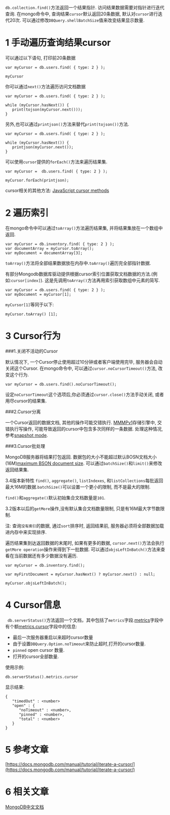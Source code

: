 `db.collection.find()`方法返回一个结果指针. 访问结果数据需要对指针进行迭代查询. 在mongo命令中, 查询结果`cursor`默认返回20条数据, 默认对`cursor`进行迭代20次. 可以通过修改`DBQuery.shellBatchSize`值来改变结果显示数量.

1 手动遍历查询结果cursor
===

可以通过以下语句, 打印前20条数据

```
var myCursor = db.users.find( { type: 2 } );

myCursor
```

你可以通过`next()`方法遍历访问文档数据

```
var myCursor = db.users.find( { type: 2 } );

while (myCursor.hasNext()) {
   print(tojson(myCursor.next()));
}
```

另外,也可以通过`printjson()`方法来替代`print(tojson())`方法.

```
var myCursor = db.users.find( { type: 2 } );

while (myCursor.hasNext()) {
   printjson(myCursor.next());
}
```

可以使用`cursor`提供的`forEach()`方法来遍历结果集.

```
var myCursor =  db.users.find( { type: 2 } );

myCursor.forEach(printjson);
```

cursor相关的其他方法:
[JavaScript cursor methods](https://docs.mongodb.com/manual/reference/method/#js-query-cursor-methods)


2 遍历索引
===

在mongo命令中可以通过`toArray()`方法遍历结果集, 并将结果集放在一个数组中返回.

```
var myCursor = db.inventory.find( { type: 2 } );
var documentArray = myCursor.toArray();
var myDocument = documentArray[3];
```

`toArray()`方法将全部结果数据放在内存中.`toArray()`遍历完全部指针数据.

有部分Mongodb数据库驱动提供根据cursor索引位置获取文档数据的方法.(例如:`cursor[index]`). 这是先调用`toArray()`方法再用索引获取数组中元素的简写.

```
var myCursor = db.users.find( { type: 2 } );
var myDocument = myCursor[1];
```

`myCursor[1]`等同于以下:

```
myCursor.toArray() [1];
```


3 Cursor行为
===

###1.关闭不活动的Cursor

默认情况下, 一个Cursor停止使用超过10分钟或者客户端使用完毕, 服务器会自动关闭这个Cursor. 在mongo命令中, 可以通过`cursor.noCursorTimeout()`方法, 改变这个行为.

```
var myCursor = db.users.find().noCursorTimeout();
```

设定`noCursorTimeout`这个选项后,你必须通过`cursor.close()`方法手动关闭, 或者用尽cursor的结果集.

###2.Cursor分离

一个Cursor返回的数据文档, 其他的操作可能交错执行. [MMMPv1](https://docs.mongodb.com/manual/core/mmapv1/)存储引擎中, 交错执行写操作, 可能导致返回的cursor中包含多次同样的一条数据. 处理这种情况, 参考[snapshot mode](https://docs.mongodb.com/manual/core/read-isolation-consistency-recency/#faq-developers-isolate-cursors).

###3.Cursor批处理

MongoDB服务器将结果打包返回. 数据包的大小不能超过默认BOSN文档大小(16M)[maximum BSON document size](https://docs.mongodb.com/manual/reference/limits/#limit-bson-document-size). 可以通过`batchSize()`和`limit()`来修改返回结果集.

3.4版本新特性
`find()`, `aggregate()`, `listIndexes`, 和`listCollections`每批返回最大16M的数据.`batchSize()`可以设置一个更小的限制, 而不是最大的限制.

`find()`和`aggregate()`默认初始集合文档数量是`101`.

3.2版本以后的`getMore`操作,没有默认集合文档数量限制, 只是有16M最大字节数限制.

注:
查询`没有索引`的数据, 通过`sort`排序时, 返回结果前, 服务器必须将全部数据加载进内存中来实现排序.

遍历结果集到达返回数据的末尾时, 如果有更多的数据, `cursor.next()`方法会执行`getMore operation`操作来得到下一批数据. 可以通过`objsLeftInBatch()`方法来查看在当前数据还有多少数据没有遍历.

```
var myCursor = db.inventory.find();

var myFirstDocument = myCursor.hasNext() ? myCursor.next() : null;

myCursor.objsLeftInBatch();
```

4 Cursor信息
===

` db.serverStatus()`方法返回一个文档，其中包括了`metrics`字段.[metrics](https://docs.mongodb.com/manual/reference/command/serverStatus/#serverstatus.metrics)字段中有个额[metrics.cursor](https://docs.mongodb.com/manual/reference/command/serverStatus/#serverstatus.metrics.cursor)字段中的信息:


* 最后一次服务器重启以来超时cursor数量
* 由于设置`DBQuery.Option.noTimeout`来防止超时,打开的cursor数量.
* `pinned` open cursor 数量.
* 打开的cursor全部数量.

使用示例:

```
db.serverStatus().metrics.cursor
```

显示结果:

```
{
   "timedOut" : <number>
   "open" : {
      "noTimeout" : <number>,
      "pinned" : <number>,
      "total" : <number>
   }
}
```

5 参考文章
===
 
[https://docs.mongodb.com/manual/tutorial/iterate-a-cursor/](https://docs.mongodb.com/manual/tutorial/iterate-a-cursor/)


6 相关文章
===
 
[MongoDB中文文档](http://localhost/article/mongodb/index.html)